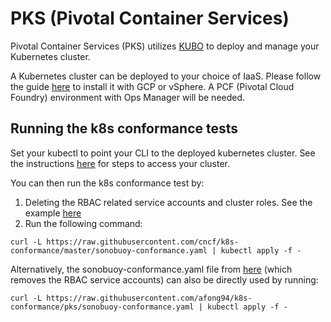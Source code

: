# PKS (Pivotal Container Services)

Pivotal Container Services (PKS) utilizes [KUBO](https://pivotal.io/partners/kubo) to deploy and manage your Kubernetes cluster.

A Kubernetes cluster can be deployed to your choice of IaaS. Please follow the guide [here](https://docs-pks.cfapps.io/pks/installing.html) to install it with GCP or vSphere. A PCF (Pivotal Cloud Foundry) environment with Ops Manager will be needed.

## Running the k8s conformance tests

Set your kubectl to point your CLI to the deployed kubernetes cluster. See the instructions [here](https://docs-pks.cfapps.io/pks/using.html) for steps to access your cluster.

You can then run the k8s conformance test by:

1. Deleting the RBAC related service accounts and cluster roles. See the example [here](https://raw.githubusercontent.com/afong94/k8s-conformance/pks/sonobuoy-conformance.yaml)
2. Run the following command:
```
curl -L https://raw.githubusercontent.com/cncf/k8s-conformance/master/sonobuoy-conformance.yaml | kubectl apply -f -
```

Alternatively, the sonobuoy-conformance.yaml file from [here](https://raw.githubusercontent.com/afong94/k8s-conformance/pks/sonobuoy-conformance.yaml) (which removes the RBAC service accounts) can also be directly used by running:
```
curl -L https://raw.githubusercontent.com/afong94/k8s-conformance/pks/sonobuoy-conformance.yaml | kubectl apply -f -
```

